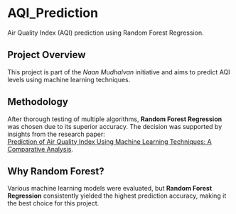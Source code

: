 # AQI_Prediction

Air Quality Index (AQI) prediction using Random Forest Regression.

## Project Overview
This project is part of the *Naan Mudhalvan* initiative and aims to predict AQI levels using machine learning techniques.

## Methodology
After thorough testing of multiple algorithms, **Random Forest Regression** was chosen due to its superior accuracy. The decision was supported by insights from the research paper:  
[Prediction of Air Quality Index Using Machine Learning Techniques: A Comparative Analysis](https://onlinelibrary.wiley.com/doi/10.1155/2023/4916267).

## Why Random Forest?
Various machine learning models were evaluated, but **Random Forest Regression** consistently yielded the highest prediction accuracy, making it the best choice for this project.
